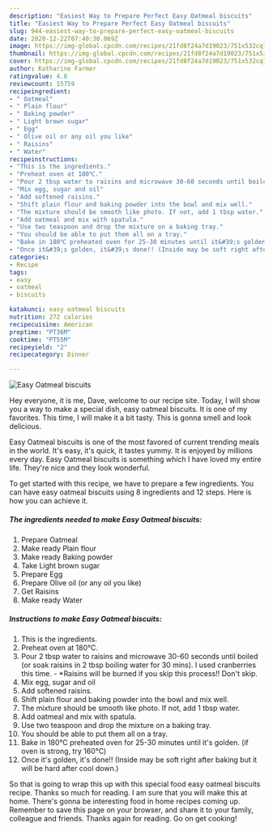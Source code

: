 ```yaml
---
description: "Easiest Way to Prepare Perfect Easy Oatmeal biscuits"
title: "Easiest Way to Prepare Perfect Easy Oatmeal biscuits"
slug: 944-easiest-way-to-prepare-perfect-easy-oatmeal-biscuits
date: 2020-12-22T07:40:30.069Z
image: https://img-global.cpcdn.com/recipes/21fd8f24a7d19023/751x532cq70/easy-oatmeal-biscuits-recipe-main-photo.jpg
thumbnail: https://img-global.cpcdn.com/recipes/21fd8f24a7d19023/751x532cq70/easy-oatmeal-biscuits-recipe-main-photo.jpg
cover: https://img-global.cpcdn.com/recipes/21fd8f24a7d19023/751x532cq70/easy-oatmeal-biscuits-recipe-main-photo.jpg
author: Katharine Farmer
ratingvalue: 4.6
reviewcount: 15759
recipeingredient:
- " Oatmeal"
- " Plain flour"
- " Baking powder"
- " Light brown sugar"
- " Egg"
- " Olive oil or any oil you like"
- " Raisins"
- " Water"
recipeinstructions:
- "This is the ingredients."
- "Preheat oven at 180℃."
- "Pour 2 tbsp water to raisins and microwave 30-60 seconds until boiled (or soak raisins in 2 tbsp boiling water for 30 mins). I used cranberries this time.  *Raisins will be burned if you skip this process!! Don&#39;t skip."
- "Mix egg, sugar and oil"
- "Add softened raisins."
- "Shift plain flour and baking powder into the bowl and mix well."
- "The mixture should be smooth like photo. If not, add 1 tbsp water."
- "Add oatmeal and mix with spatula."
- "Use two teaspoon and drop the mixture on a baking tray."
- "You should be able to put them all on a tray."
- "Bake in 180℃ preheated oven for 25-30 minutes until it&#39;s golden. (if oven is strong, try 160℃)"
- "Once it&#39;s golden, it&#39;s done!! (Inside may be soft right after baking but it will be hard after cool down.)"
categories:
- Recipe
tags:
- easy
- oatmeal
- biscuits

katakunci: easy oatmeal biscuits 
nutrition: 272 calories
recipecuisine: American
preptime: "PT36M"
cooktime: "PT55M"
recipeyield: "2"
recipecategory: Dinner

---
```



![Easy Oatmeal biscuits](https://img-global.cpcdn.com/recipes/21fd8f24a7d19023/751x532cq70/easy-oatmeal-biscuits-recipe-main-photo.jpg)

Hey everyone, it is me, Dave, welcome to our recipe site. Today, I will show you a way to make a special dish, easy oatmeal biscuits. It is one of my favorites. This time, I will make it a bit tasty. This is gonna smell and look delicious.

Easy Oatmeal biscuits is one of the most favored of current trending meals in the world. It's easy, it's quick, it tastes yummy. It is enjoyed by millions every day. Easy Oatmeal biscuits is something which I have loved my entire life. They're nice and they look wonderful.




To get started with this recipe, we have to prepare a few ingredients. You can have easy oatmeal biscuits using 8 ingredients and 12 steps. Here is how you can achieve it.

<!--inarticleads1-->

##### The ingredients needed to make Easy Oatmeal biscuits:

1. Prepare  Oatmeal
1. Make ready  Plain flour
1. Make ready  Baking powder
1. Take  Light brown sugar
1. Prepare  Egg
1. Prepare  Olive oil (or any oil you like)
1. Get  Raisins
1. Make ready  Water




<!--inarticleads2-->

##### Instructions to make Easy Oatmeal biscuits:

1. This is the ingredients.
1. Preheat oven at 180℃.
1. Pour 2 tbsp water to raisins and microwave 30-60 seconds until boiled (or soak raisins in 2 tbsp boiling water for 30 mins). I used cranberries this time.  - *Raisins will be burned if you skip this process!! Don&#39;t skip.
1. Mix egg, sugar and oil
1. Add softened raisins.
1. Shift plain flour and baking powder into the bowl and mix well.
1. The mixture should be smooth like photo. If not, add 1 tbsp water.
1. Add oatmeal and mix with spatula.
1. Use two teaspoon and drop the mixture on a baking tray.
1. You should be able to put them all on a tray.
1. Bake in 180℃ preheated oven for 25-30 minutes until it&#39;s golden. (if oven is strong, try 160℃)
1. Once it&#39;s golden, it&#39;s done!! (Inside may be soft right after baking but it will be hard after cool down.)




So that is going to wrap this up with this special food easy oatmeal biscuits recipe. Thanks so much for reading. I am sure that you will make this at home. There's gonna be interesting food in home recipes coming up. Remember to save this page on your browser, and share it to your family, colleague and friends. Thanks again for reading. Go on get cooking!
